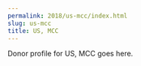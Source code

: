 ```yaml
---
permalink: 2018/us-mcc/index.html
slug: us-mcc
title: US, MCC
---
```


Donor profile for US, MCC goes here.
